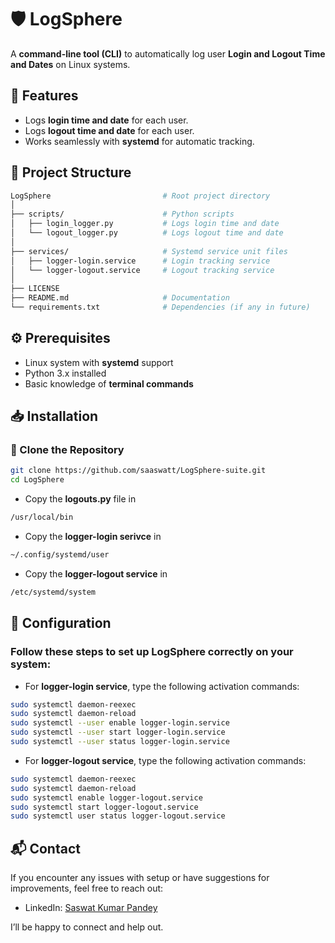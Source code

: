 # 🛡️ LogSphere

A **command-line tool (CLI)** to automatically log user **Login and Logout Time and Dates** on Linux systems.

## 🚀 Features
- Logs **login time and date** for each user.
- Logs **logout time and date** for each user.
- Works seamlessly with **systemd** for automatic tracking.

## 📂 Project Structure
```bash
LogSphere                         # Root project directory
│
├── scripts/                      # Python scripts
│   ├── login_logger.py           # Logs login time and date
│   └── logout_logger.py          # Logs logout time and date
│
├── services/                     # Systemd service unit files
│   ├── logger-login.service      # Login tracking service
│   └── logger-logout.service     # Logout tracking service
│
├── LICENSE
├── README.md                     # Documentation
└── requirements.txt              # Dependencies (if any in future)

   ```

## ⚙️ Prerequisites
- Linux system with **systemd** support
- Python 3.x installed
- Basic knowledge of **terminal commands**

## 📥 Installation
### 🧬 Clone the Repository
```bash
git clone https://github.com/saaswatt/LogSphere-suite.git
cd LogSphere
```
- Copy the **logouts.py** file in 
```bash
/usr/local/bin
```
- Copy the **logger-login serivce** in
```bash
~/.config/systemd/user
```
- Copy the **logger-logout service** in
```bash
/etc/systemd/system
```

## 🔧 Configuration
### Follow these steps to set up **LogSphere** correctly on your system:

- For **logger-login service**, type the following activation commands:
```bash
sudo systemctl daemon-reexec
sudo systemctl daemon-reload
sudo systemctl --user enable logger-login.service
sudo systemctl --user start logger-login.service
sudo systemctl --user status logger-login.service
```
- For **logger-logout service**, type the following activation commands:
``` bash
sudo systemctl daemon-reexec
sudo systemctl daemon-reload
sudo systemctl enable logger-logout.service
sudo systemctl start logger-logout.service
sudo systemctl user status logger-logout.service
```

## 📬 Contact

If you encounter any issues with setup or have suggestions for improvements, feel free to reach out:

- LinkedIn: [Saswat Kumar Pandey](https://www.linkedin.com/in/saswatkumarpandey)  

I’ll be happy to connect and help out.